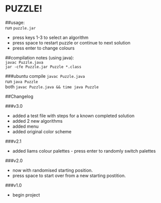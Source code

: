 PUZZLE!	 
================

##usage:  
run `puzzle.jar`

- press keys 1-3 to select an algorithm
- press space to restart puzzle or continue to next solution
- press enter to change colours  

##compilation notes (using java):  
`javac Puzzle.java`  
`jar -cfe Puzzle.jar Puzzle *.class`    


###ubuntu
compile `javac Puzzle.java`   
run `java Puzzle`   
both `javac Puzzle.java && time java Puzzle`   



##Changelog

###v3.0  
- added a test file with steps for a known completed solution  
- added 2 new algorithms  
- added menu  
- added original color scheme  

###v2.1  
- added liams colour palettes - press enter to randomly switch palettes  

###v2.0  
- now with randomised starting position.  
- press space to start over from a new starting postition.  

###v1.0  
- begin project  

